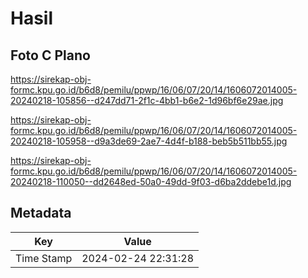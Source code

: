 # Hasil

## Foto C Plano

https://sirekap-obj-formc.kpu.go.id/b6d8/pemilu/ppwp/16/06/07/20/14/1606072014005-20240218-105856--d247dd71-2f1c-4bb1-b6e2-1d96bf6e29ae.jpg

https://sirekap-obj-formc.kpu.go.id/b6d8/pemilu/ppwp/16/06/07/20/14/1606072014005-20240218-105958--d9a3de69-2ae7-4d4f-b188-beb5b511bb55.jpg

https://sirekap-obj-formc.kpu.go.id/b6d8/pemilu/ppwp/16/06/07/20/14/1606072014005-20240218-110050--dd2648ed-50a0-49dd-9f03-d6ba2ddebe1d.jpg


## Metadata

| Key        | Value               |
| ---------- | ------------------- |
| Time Stamp | 2024-02-24 22:31:28 |



